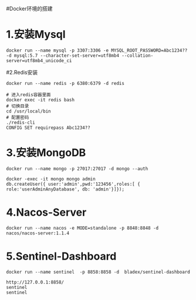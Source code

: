 #Docker环境的搭建

# 1.安装Mysql

```shell
docker run --name mysql -p 3307:3306 -e MYSQL_ROOT_PASSWORD=Abc1234?? -d mysql:5.7 --character-set-server=utf8mb4 --collation-server=utf8mb4_unicode_ci
```

#2.Redis安装

```
docker run --name redis -p 6380:6379 -d redis
```

```
# 进入redis容器里面
docker exec -it redis bash
# 切换目录
cd /usr/local/bin
# 配置密码
./redis-cli
CONFIG SET requirepass Abc1234??
```

# 3.安装MongoDB

```
docker run --name mongo -p 27017:27017 -d mongo --auth
```

```
docker -exec -it mongo mongo admin
db.createUser({ user:'admin',pwd:'123456',roles:[ { role:'userAdminAnyDatabase', db: 'admin'}]});
```

# 4.Nacos-Server

```
docker run --name nacos -e MODE=standalone -p 8848:8848 -d nacos/nacos-server:1.1.4
```

# 5.Sentinel-Dashboard

```
docker run --name sentinel  -p 8858:8858 -d  bladex/sentinel-dashboard
```

```
http://127.0.0.1:8858/
sentinel
sentinel
```